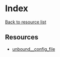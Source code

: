 # Index

[Back to resource list](../README.md#resources)

## Resources

- [unbound__config_file](unbound__config_file.md)
